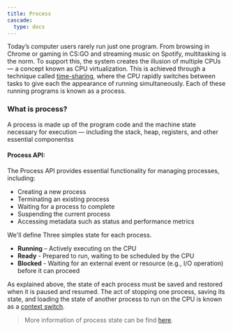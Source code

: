 ```yaml
---
title: Process
cascade:
  type: docs
---
```


Today’s computer users rarely run just one program. From browsing in Chrome or
gaming in CS:GO and streaming music on Spotify, multitasking is the norm. To
support this, the system creates the illusion of multiple CPUs — a concept known
as CPU virtualization. This is achieved through a technique called
[time-sharing](https://www.geeksforgeeks.org/operating-systems/time-sharing-operating-system/),
where the CPU rapidly switches between tasks to give each the appearance of
running simultaneously. Each of these running programs is known as a process.

### What is process?

A process is made up of the program code and the machine state necessary for
execution — including the stack, heap, registers, and other essential
componentss

#### Process API:

The Process API provides essential functionality for managing processes,
including:

- Creating a new process
- Terminating an existing process
- Waiting for a process to complete
- Suspending the current process
- Accessing metadata such as status and performance metrics

We'll define Three simples state for each process.

- **Running** – Actively executing on the CPU
- **Ready** - Prepared to run, waiting to be scheduled by the CPU
- **Blocked** - Waiting for an external event or resource (e.g., I/O operation)
  before it can proceed

As explained above, the state of each process must be saved and restored when it
is paused and resumed. The act of stopping one process, saving its state, and
loading the state of another process to run on the CPU is known as a
[context switch](https://en.wikipedia.org/wiki/Context_switch).

> More information of process state can be find [here](TODO).
